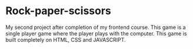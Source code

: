 # Rock-paper-scissors
My second project after completion of my frontend course. This game is a single player game where the player plays with the computer. This game is built completely on HTML, CSS and JAVASCRIPT.
